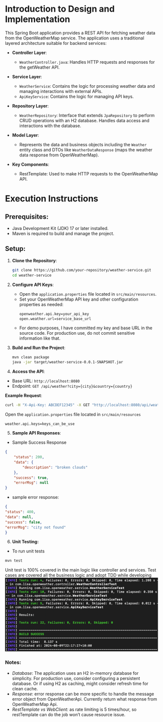 # Introduction to Design and Implementation

This Spring Boot application provides a REST API for fetching weather data from the OpenWeatherMap service. The application uses a traditional layered architecture suitable for backend services:

- **Controller Layer**:
    - `WeatherController.java`: Handles HTTP requests and responses for the getWeather API.

- **Service Layer**:
    - `WeatherService`: Contains the logic for processing weather data and managing interactions with external APIs.
    - `ApiKeyService`: Contains the logic for managing API keys.

- **Repository Layer**:
    - `WeatherRepository`: Interface that extends `JpaRepository` to perform CRUD operations with an H2 database. Handles data access and interactions with the database.

- **Model Layer**:
    - Represents the data and business objects including the `Weather` entity class and DTOs like `WeatherDataResponse` (maps the weather data response from OpenWeatherMap).

- **Key Components**:
  - RestTemplate: Used to make HTTP requests to the OpenWeatherMap API.

# Execution Instructions
## Prerequisites:
- Java Development Kit (JDK) 17 or later installed.
- Maven is required to build and manage the project.

## Setup:

1. **Clone the Repository**:
    ```bash
    git clone https://github.com/your-repository/weather-service.git
    cd weather-service
    ```

2. **Configure API Keys**:
    - Open the `application.properties` file located in `src/main/resources`.
    - Set your OpenWeatherMap API key and other configuration properties as needed:
      ```properties
      openweather.api.key=your_api_key
      open.weather.url=service_base_url
      ```
    - For demo purposes, I have committed my key and base URL in the source code. For production use, do not commit sensitive information like that.

3. **Build and Run the Project**:
    ```bash
    mvn clean package
    java -jar target/weather-service-0.0.1-SNAPSHOT.jar
    ```

4. **Access the API**:
- Base URL: `http://localhost:8080`
- Endpoint: `GET /api/weather?city={city}&country={country}`

**Example Request**:
```bash
curl -H "X-Api-Key: ABCDEF12345" -X GET "http://localhost:8080/api/weather?city=London&country=uk"
```
Open the `application.properties` file located in `src/main/resources`
```properties
weather.api.keys=keys_can_be_use
```
5. **Sample API Responses**:

- Sample Success Response

```json
{
    "status": 200,
    "data": {
        "description": "broken clouds"
    },
    "success": true,
    "errorMsg": null
}
```

- sample error response:
```json
{
"status": 400,
"data": null,
"success": false,
"errorMsg": "city not found"
}
```
6. **Unit Testing:**

- To run unit tests
```bash
mvn test
```
Unit test is 100% covered in the main logic like controller and services. Test cases are covered all the business logic and adopt TDD while developing
![img.png](img.png)
### Notes:
- *Database*: The application uses an H2 in-memory database for simplicity. For production use, consider configuring a persistent database. Or if using H2 as caching, might consider refresh time for clean cache.
- *Response*: error response can be more specific to handle the message error object from OpenWeatherApi. Currently return what response from OpenWeatherMap Api.
- *RestTemplate vs WebClient:*  as rate limiting is 5 times/hour, so restTemplate can do the job won’t cause resource issue.